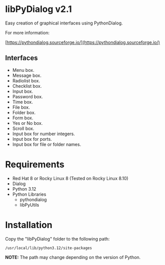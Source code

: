 # libPyDialog v2.1

Easy creation of graphical interfaces using PythonDialog.

For more information:

[https://pythondialog.sourceforge.io/](https://pythondialog.sourceforge.io/)

## Interfaces
- Menu box.
- Message box.
- Radiolist box.
- Checklist box.
- Input box.
- Password box.
- Time box.
- File box.
- Folder box.
- Form box.
- Yes or No box.
- Scroll box.
- Input box for number integers.
- Input box for ports.
- Input box for file or folder names.

# Requirements
- Red Hat 8 or Rocky Linux 8 (Tested on Rocky Linux 8.10)
- Dialog
- Python 3.12
- Python Libraries
  - pythondialog
  - libPyUtils
    
# Installation

Copy the "libPyDialog" folder to the following path:

`/usr/local/lib/python3.12/site-packages`

**NOTE:** The path may change depending on the version of Python.
